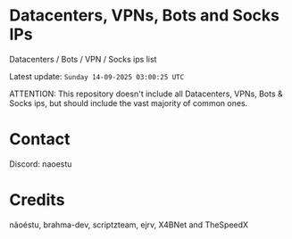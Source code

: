 # Datacenters, VPNs, Bots and Socks IPs
 
Datacenters / Bots / VPN / Socks ips list

Latest update: `Sunday 14-09-2025 03:00:25 UTC` 

ATTENTION: This repository doesn't include all Datacenters, VPNs, Bots & Socks ips, 
but should include the vast majority of common ones.

# Contact
Discord: naoestu

# Credits
nãoéstu, brahma-dev, scriptzteam, ejrv, X4BNet and TheSpeedX
